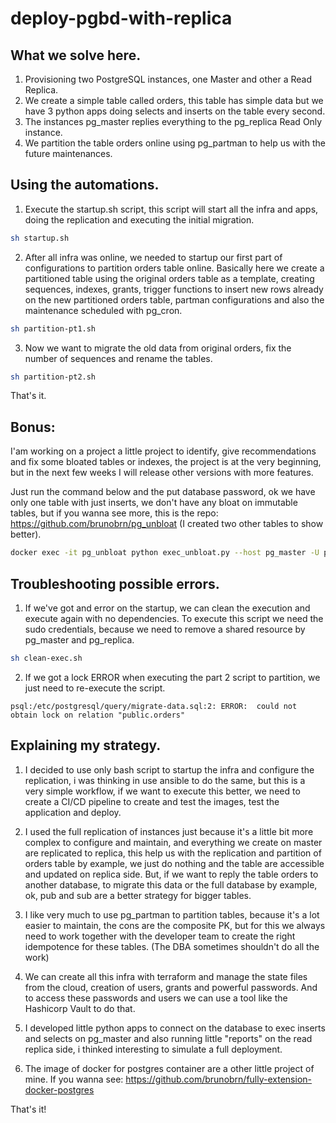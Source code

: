 # deploy-pgbd-with-replica

## What we solve here.

1. Provisioning two PostgreSQL instances, one Master and other a Read Replica.
2. We create a simple table called orders, this table has simple data but we have 3 python apps doing selects and inserts on the table every second.
3. The instances pg_master replies everything to the pg_replica Read Only instance.
4. We partition the table orders online using pg_partman to help us with the future maintenances.

## Using the automations.

1. Execute the startup.sh script, this script will start all the infra and apps, doing the replication and executing the initial migration.

``` sh
sh startup.sh
```

2. After all infra was online, we needed to startup our first part of configurations to partition orders table online. Basically here we create a partitioned table using the original orders table as a template, creating sequences, indexes, grants, trigger functions to insert new rows already on the new partitioned orders table, partman configurations and also the maintenance scheduled with pg_cron.

``` sh
sh partition-pt1.sh
```

3. Now we want to migrate the old data from original orders, fix the number of sequences and rename the tables.
   
``` sh
sh partition-pt2.sh
```

That's it.

## Bonus: 

I'am working on a project a little project to identify, give recommendations and fix some bloated tables or indexes, the project is at the very beginning, but in the next few weeks I will release other versions with more features.

Just run the command below and the put database password, ok we have only one table with just inserts, we don't have any bloat on immutable tables, but if you wanna see more, this is the repo: https://github.com/brunobrn/pg_unbloat (I created two other tables to show better).

```sh
docker exec -it pg_unbloat python exec_unbloat.py --host pg_master -U postgres -d testDB
```

## Troubleshooting possible errors.

1. If we've got and error on the startup, we can clean the execution and execute again with no dependencies. To execute this script we need the sudo credentials, because we need to remove a shared resource by pg_master and pg_replica.

``` sh
sh clean-exec.sh
```

2. If we got a lock ERROR when executing the part 2 script to partition, we just need to re-execute the script.

``` log
psql:/etc/postgresql/query/migrate-data.sql:2: ERROR:  could not obtain lock on relation "public.orders"
```

## Explaining my strategy.

1. I decided to use only bash script to startup the infra and configure the replication, i was thinking in use ansible to do the same, but this is a very simple workflow, if we want to execute this better, we need to create a CI/CD pipeline to create and test the images, test the application and deploy.

2. I used the full replication of instances just because it's a little bit more complex to configure and maintain, and everything we create on master are replicated to replica, this help us with the replication and partition of orders table by example, we just do nothing and the table are accessible and updated on replica side. 
   But, if we want to reply the table orders to another database, to migrate this data or the full database by example, ok, pub and sub are a better strategy for bigger tables.

3. I like very much to use pg_partman to partition tables, because it's a lot easier to maintain, the cons are the composite PK, but for this we always need to work together with the developer team to create the right idempotence for these tables. (The DBA sometimes shouldn't do all the work)

4. We can create all this infra with terraform and manage the state files from the cloud, creation of users, grants and powerful passwords. And to access these passwords and users we can use a tool like the Hashicorp Vault to do that.

5. I developed little python apps to connect on the database to exec inserts and selects on pg_master and also running little "reports" on the read replica side, i thinked interesting to simulate a full deployment.

6. The image of docker for postgres container are a other little project of mine. If you wanna see: https://github.com/brunobrn/fully-extension-docker-postgres


That's it!

